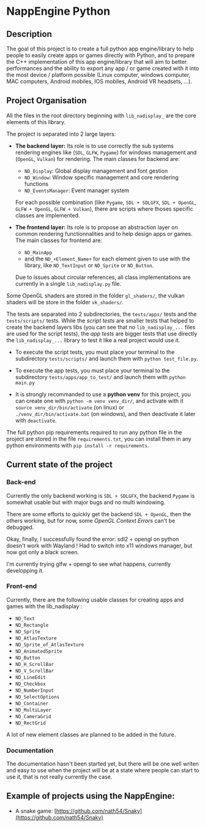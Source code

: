 # NappEngine Python

## Description

The goal of this project is to create a full python app engine/library to help people to easily create apps or games directly with Python, and to prepare the C++ implementation of this app engine/library that will aim to better performances and the ability to export any app / or game created with it into the most device / platform possible (Linux computer, windows computer, MAC computers, Android mobiles, IOS mobiles, Android VR headsets, ...).

## Project Organisation

All the files in the root directory beginning with `lib_nadisplay_` are the core elements of this library.

The project is separated into 2 large layers:

- **The backend layer:** Its role is to use correctly the sub systems rendering engines like (`SDL`, `GLFW`, `Pygame`) for windows management and (`OpenGL`, `Vulkan`) for rendering. The main classes for backend are:

    - `ND_Display`: Global display management and font gestion
    - `ND_Window`: Window specific management and core rendering functions
    - `ND_EventsManager`: Event manager system

    For each possible combination (like `Pygame`,  `SDL + SDLGFX`, `SDL + OpenGL`, `GLFW + OpenGL`, `GLFW + Vulkan`), there are scripts where thoses specific classes are implemented.

- **The frontend layer:** Its role is to propose an abstraction layer on common rendering functionnalities and to help design apps or games. The main classes for frontend are:
    - `ND_MainApp`
    - and the `ND_+Element_Name+` for each element given to use with the library, like `ND_TextInput` or `ND_Sprite` or `ND_Button`.

    Due to issues about circular references, all class implementations are currently in a single `lib_nadisplay.py` file.

Some OpenGL shaders are stored in the folder `gl_shaders/`, the vulkan shaders will be store in the folder `vk_shaders/`.


The tests are separated into 2 subdirectories, the `tests/apps/` tests and the `tests/scripts/` tests. While the *script tests* are smaller tests that helped to create the backend layers libs (you can see that no `lib_nadisplay_...` files are used for the script tests), the *app tests* are bigger tests that use directly the `lib_nadisplay_...` library to test it like a real project would use it.

- To execute the script tests, you must place your terminal to the subdirectory `tests/scripts/` and launch them with `python test_file.py`.

- To execute the app tests, you must place your terminal to the subdirectory `tests/apps/app_to_test/` and launch them with `python main.py`

- It is strongly recommanded to use a **python venv** for this project, you can create one with `python -m venv venv_dir/`, and activate with it `source venv_dir/bin/activate` (on linux) or `./venv_dir/bin/activate.bat` (on windows), and then deactivate it later with `deactivate`.

The full python pip requirements required to run any python file in the project are stored in the file `requirements.txt`, you can install them in any python environments with `pip install -r requirements`.

## Current state of the project

### Back-end

Currently the only backend working is `SDL + SDLGFX`, the backend `Pygame` is somewhat usable but with major bugs and no multi windowing.

There are some efforts to quickly get the backend `SDL + OpenGL`, then the others working, but for now, some *OpenGL Context Errors* can't be debugged.

Okay, finally, I successfully found the error: sdl2 + opengl on python doesn't work with Wayland ! Had to switch into x11 windows manager, but now got only a black screen.

I'm currently trying glfw + opengl to see what happens, currently developping it.


### Front-end

Currently, there are the following usable classes for creating apps and games with the lib_nadisplay :

- `ND_Text`
- `ND_Rectangle`
- `ND_Sprite`
- `ND_AtlasTexture`
- `ND_Sprite_of_AtlasTexture`
- `ND_AnimatedSprite`
- `ND_Button`
- `ND_H_ScrollBar`
- `ND_V_ScrollBar`
- `ND_LineEdit`
- `ND_Checkbox`
- `ND_NumberInput`
- `ND_SelectOptions`
- `ND_Container`
- `ND_MultiLayer`
- `ND_CameraGrid`
- `ND_RectGrid`

A lot of new element classes are planned to be added in the future.

### Documentation

The documentation hasn't been started yet, but there will be one well writen and easy to use when the project will be at a state where people can start to use it, that is not really currently the case.

## Example of projects using the NappEngine:

- A snake game: [https://github.com/nath54/Snaky](https://github.com/nath54/Snaky)

